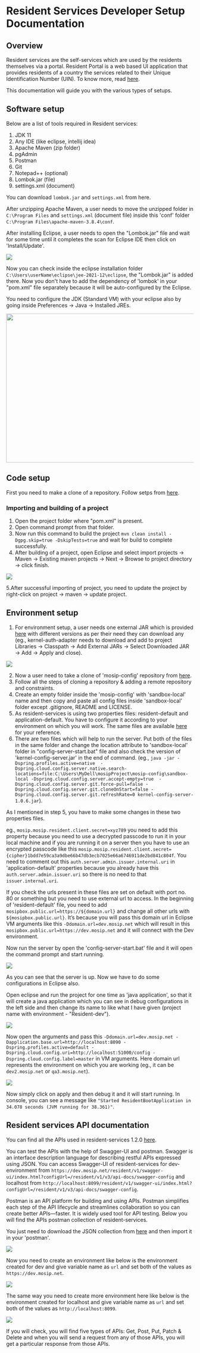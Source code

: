 # Resident Services Developer Setup Documentation

## Overview
Resident services are the self-services which are used by the residents themselves via a portal. Resident Portal is a web based UI application that provides residents of a country the services related to their Unique Identification Number (UIN). To know more, read [here](https://docs.mosip.io/1.2.0/modules/resident-services).

This documentation will guide you with the various types of setups.

## Software setup

Below are a list of tools required in Resident services:
1. JDK 11
2. Any IDE (like eclipse, intellij idea)
3. Apache Maven (zip folder)
4. pgAdmin
5. Postman
6. Git
7. Notepad++ (optional)
8. Lombok.jar (file)
9. settings.xml (document)

You can download `lombok.jar` and `settings.xml` from here.

After unzipping Apache Maven, a user needs to move the unzipped folder in ```C:\Program Files``` and `settings.xml` (document file) inside this 'conf' folder ```C:\Program Files\apache-maven-3.8.4\conf```.

After installing Eclipse, a user needs to open the "Lombok.jar" file and wait for some time until it completes the scan for Eclipse IDE then click on 'Install/Update'.

![](_images/lombok-configuration.png)

Now you can check inside the eclipse installation folder ```C:\Users\userName\eclipse\jee-2021-12\eclipse```, the "Lombok.jar" is added there. Now you don't have to add the dependency of 'lombok' in your "pom.xml" file separately because it will be auto-configured by the Eclipse.

You need to configure the JDK (Standard VM) with your eclipse also by going inside Preferences → Java → Installed JREs.

<img src="_images/installed-jre.png" width="800" height="400">

## Code setup
First you need to make a clone of a repository. Follow setps from [here](https://docs.mosip.io/1.2.0/community/code-contributions).

### Importing and building of a project
1. Open the project folder where "pom.xml" is present.
2. Open command prompt from that folder.
3. Now run this command to build the project ```mvn clean install -Dgpg.skip=true -DskipTests=true``` and wait for build to complete successfully.
4. After building of a project, open Eclipse and select import projects → Maven → Existing maven projects → Next → Browse to project directory → click finish.

![](_images/import-project.png)

5.After successful importing of project, you need to update the project by right-click on project → maven → update project.

## Environment setup
1. For environment setup, a user needs one external JAR which is provided [here](https://oss.sonatype.org/#nexus-search;gav~~kernel-auth-adapter~1.2.0-SNAPSHOT~~) with different versions as per their need they can download any (eg., kernel-auth-adapter needs to download and add to project Libraries → Classpath → Add External JARs → Select Downloaded JAR → Add → Apply and close).

![](_images/add-external-library.png)

2. Now a user need to take a clone of 'mosip-config' repository from [here](https://github.com/mosip/mosip-config).
3. Follow all the steps of cloning a repository & adding a remote repository and constraints.
4. Create an empty folder inside the 'mosip-config' with 'sandbox-local' name and then copy and paste all config files inside 'sandbox-local' folder except .gitignore, README and LICENSE.
5. As resident-services is using two properties files: resident-default and application-default. You have to configure it according to your environment on which you will work. The same files are available [here]() for your reference.
6. There are two files which will help to run the server. Put both of the files in the same folder and change the location attribute to 'sandbox-local' folder in "config-server-start.bat" file and also check the version of 'kernel-config-server.jar' in the end of command. (eg., ```java -jar -Dspring.profiles.active=native  -Dspring.cloud.config.server.native.search-locations=file:C:\Users\MyDell\mosipProject\mosip-config\sandbox-local -Dspring.cloud.config.server.accept-empty=true  -Dspring.cloud.config.server.git.force-pull=false -Dspring.cloud.config.server.git.cloneOnStart=false -Dspring.cloud.config.server.git.refreshRate=0 kernel-config-server-1.0.6.jar```).

As I mentioned in step 5, you have to make some changes in these two properties files.

eg., ```mosip.mosip.resident.client.secret=xyz789``` you need to add this property because you need to use a decrypted passcode to run it in your local machine and if you are running it on a server then you have to use an encrypted passcode like this ```mosip.mosip.resident.client.secret={cipher}1bdd7e59ca3a9dbe66b47db3ecb7025e66a6746911de2bd841c804f```. You need to comment out this ```auth.server.admin.issuer.internal.uri``` in 'application-default' properties because you already have this ```auth.server.admin.issuer.uri``` so there is no need to that ```issuer.internal.uri```.

If you check the urls present in these files are set on default with port no. 80 or something but you need to use external url to access. In the beginning of 'resident-default' file, you need to add ```mosipbox.public.url=https://${domain.url}``` and change all other urls with ```${mosipbox.public.url}```. It’s because you will pass this domain url in Eclipse VM arguments like this ```-Ddomain.url=dev.mosip.net``` which will result in this ```mosipbox.public.url=https://dev.mosip.net``` and it will connect with the Dev environment.

Now run the server by open the 'config-server-start.bat' file and it will open the command prompt and start running.

![](_images/run-server.png)

As you can see that the server is up. Now we have to do some configurations in Eclipse also.

Open eclipse and run the project for one time as 'java application', so that it will create a java application which you can see in debug configurations in the left side and then change its name to like what I have given (project name with environment - "Resident-dev").

![](_images/create-env-in-eclipse.png)

Now open the arguments and pass this ```-Ddomain.url=dev.mosip.net -Dapplication.base.url=http://localhost:8090 -Dspring.profiles.active=default -Dspring.cloud.config.uri=http://localhost:51000/config -Dspring.cloud.config.label=master``` in VM arguments. Here domain url represents the environment on which you are working (eg., it can be ```dev2.mosip.net``` or ```qa3.mosip.net```).

![](_images/vm-arguments.png)

Now simply click on apply and then debug it and it will start running. In console, you can see a message like ```"Started ResidentBootApplication in 34.078 seconds (JVM running for 38.361)"```.

## Resident services API documentation
You can find all the APIs used in resident-services 1.2.0 [here](https://mosip.github.io/documentation/1.2.0/resident-services.html).

You can test the APIs with the help of Swagger-UI and postman. Swagger is an interface description language for describing restful APIs expressed using JSON. You can access Swagger-UI of resident-services for dev-environment from ```https://dev.mosip.net/resident/v1/swagger-ui/index.html?configUrl=/resident/v1/v3/api-docs/swagger-config``` and localhost from ```http://localhost:8099/resident/v1/swagger-ui/index.html?configUrl=/resident/v1/v3/api-docs/swagger-config```.

Postman is an API platform for building and using APIs. Postman simplifies each step of the API lifecycle and streamlines collaboration so you can create better APIs—faster. It is widely used tool for API testing. Below you will find the APIs postman collection of resident-services.

You just need to download the JSON collection from [here]() and then import it in your 'postman'.

![](_images/import-apis-in-postman.png)

Now you need to create an environment like below is the environment created for dev and give variable name as ```url``` and set both of the values as ```https://dev.mosip.net```.

![](_images/dev-env-postman.png)

The same way you need to create more environment here like below is the environment created for localhost and give variable name as ```url``` and set both of the values as ```http://localhost:8099```.

![](_images/localhost-env-postman.png)

If you will check, you will find five types of APIs: Get, Post, Put, Patch & Delete and when you will send a request from any of those APIs, you will get a particular response from those APIs.
